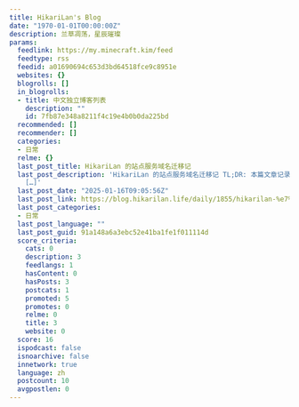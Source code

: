 ```yaml
---
title: HikariLan's Blog
date: "1970-01-01T00:00:00Z"
description: 兰草凋荡，星辰璀璨
params:
  feedlink: https://my.minecraft.kim/feed
  feedtype: rss
  feedid: a01690694c653d3bd64518fce9c8951e
  websites: {}
  blogrolls: []
  in_blogrolls:
  - title: 中文独立博客列表
    description: ""
    id: 7fb87e348a8211f4c19e4b0b0da225bd
  recommended: []
  recommender: []
  categories:
  - 日常
  relme: {}
  last_post_title: HikariLan 的站点服务域名迁移记
  last_post_description: 'HikariLan 的站点服务域名迁移记 TL;DR: 本篇文章记录了本人将目前对外提供的三个 Web 服务以
    […]'
  last_post_date: "2025-01-16T09:05:56Z"
  last_post_link: https://blog.hikarilan.life/daily/1855/hikarilan-%e7%9a%84%e7%ab%99%e7%82%b9%e6%9c%8d%e5%8a%a1%e5%9f%9f%e5%90%8d%e8%bf%81%e7%a7%bb%e8%ae%b0/
  last_post_categories:
  - 日常
  last_post_language: ""
  last_post_guid: 91a148a6a3ebc52e41ba1fe1f011114d
  score_criteria:
    cats: 0
    description: 3
    feedlangs: 1
    hasContent: 0
    hasPosts: 3
    postcats: 1
    promoted: 5
    promotes: 0
    relme: 0
    title: 3
    website: 0
  score: 16
  ispodcast: false
  isnoarchive: false
  innetwork: true
  language: zh
  postcount: 10
  avgpostlen: 0
---
```

